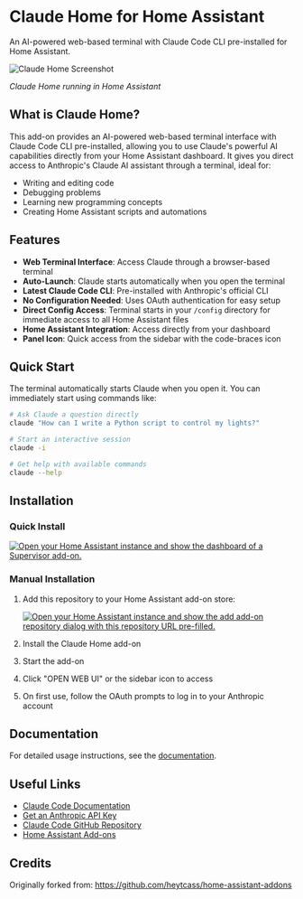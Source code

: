 # Claude Home for Home Assistant

An AI-powered web-based terminal with Claude Code CLI pre-installed for Home Assistant.

![Claude Home Screenshot](https://github.com/heytcass/home-assistant-addons/raw/main/claude-terminal/screenshot.png)

*Claude Home running in Home Assistant*

## What is Claude Home?

This add-on provides an AI-powered web-based terminal interface with Claude Code CLI pre-installed, allowing you to use Claude's powerful AI capabilities directly from your Home Assistant dashboard. It gives you direct access to Anthropic's Claude AI assistant through a terminal, ideal for:

- Writing and editing code
- Debugging problems
- Learning new programming concepts
- Creating Home Assistant scripts and automations

## Features

- **Web Terminal Interface**: Access Claude through a browser-based terminal
- **Auto-Launch**: Claude starts automatically when you open the terminal
- **Latest Claude Code CLI**: Pre-installed with Anthropic's official CLI
- **No Configuration Needed**: Uses OAuth authentication for easy setup
- **Direct Config Access**: Terminal starts in your `/config` directory for immediate access to all Home Assistant files
- **Home Assistant Integration**: Access directly from your dashboard
- **Panel Icon**: Quick access from the sidebar with the code-braces icon

## Quick Start

The terminal automatically starts Claude when you open it. You can immediately start using commands like:

```bash
# Ask Claude a question directly
claude "How can I write a Python script to control my lights?"

# Start an interactive session
claude -i

# Get help with available commands
claude --help
```

## Installation

### Quick Install
[![Open your Home Assistant instance and show the dashboard of a Supervisor add-on.](https://my.home-assistant.io/badges/supervisor_addon.svg)](https://my.home-assistant.io/redirect/supervisor_addon/?addon=claude_home&repository_url=https%3A%2F%2Fgithub.com%2Fcabinlab%2Fhassio-addons)

### Manual Installation
1. Add this repository to your Home Assistant add-on store:

   [![Open your Home Assistant instance and show the add add-on repository dialog with this repository URL pre-filled.](https://my.home-assistant.io/badges/supervisor_add_addon_repository.svg)](https://my.home-assistant.io/redirect/supervisor_add_addon_repository/?repository_url=https%3A%2F%2Fgithub.com%2Fcabinlab%2Fhassio-addons)

2. Install the Claude Home add-on
3. Start the add-on
4. Click "OPEN WEB UI" or the sidebar icon to access
5. On first use, follow the OAuth prompts to log in to your Anthropic account

## Documentation

For detailed usage instructions, see the [documentation](DOCS.md).

## Useful Links

- [Claude Code Documentation](https://docs.anthropic.com/claude/docs/claude-code)
- [Get an Anthropic API Key](https://console.anthropic.com/)
- [Claude Code GitHub Repository](https://github.com/anthropics/claude-code)
- [Home Assistant Add-ons](https://www.home-assistant.io/addons/)

## Credits

Originally forked from: https://github.com/heytcass/home-assistant-addons